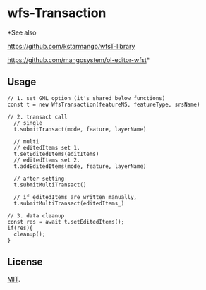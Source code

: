 # wfs-Transaction
*See also 


https://github.com/kstarmango/wfsT-library


https://github.com/mangosystem/ol-editor-wfst*

## Usage

```
// 1. set GML option (it's shared below functions)
const t = new WfsTransaction(featureNS, featureType, srsName)

// 2. transact call
  // single
  t.submitTransact(mode, feature, layerName)

  // multi 
  // editedItems set 1. 
  t.setEditedItems(editItems)
  // editedItems set 2. 
  t.addEditedItems(mode, feature, layerName)

  // after setting
  t.submitMultiTransact()

  // if editedItems are written manually, 
  t.submitMultiTransact(editedItems_)

// 3. data cleanup
const res = await t.setEditedItems();
if(res){
  cleanup();
}
```
## License
[MIT](LICENSE).
